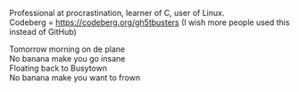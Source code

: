 Professional at procrastination, learner of C, user of Linux. \
Codeberg = https://codeberg.org/gh5tbusters (I wish more people used this instead of GitHub)

Tomorrow morning on de plane \
No banana make you go insane \
Floating back to Busytown \
No banana make you want to frown

